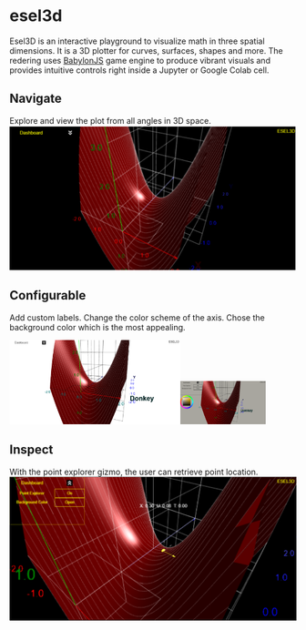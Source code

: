 # esel3d

Esel3D is an interactive playground to visualize math in three spatial dimensions.
It is a 3D plotter for curves, surfaces, shapes and more. The redering uses [BabylonJS](https://www.babylonjs.com/) 
game engine to produce vibrant visuals and provides intuitive controls right inside a
Jupyter or Google Colab cell. 

## Navigate

Explore and view the plot from all angles in 3D space.
<br>
<img src="/img/esel3d_img1.png" width="600">
</br>
## Configurable

Add custom labels. Change the color scheme of the axis. Chose the background color which is the most appealing. 
<br>

<img src="img/esel3d_img2.png" width="300"><img src="img/esel3d_img3.png" width="150">
</br>



## Inspect

With the point explorer gizmo, the user can retrieve point location. 
<br>
<img src="img/esel3d_img4.png" width="600">
</br>
 

